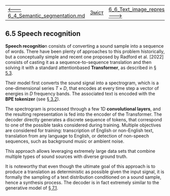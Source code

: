 |                                                              |                    |                                                              |
| ------------------------------------------------------------ | ------------------ | ------------------------------------------------------------ |
| [<---   6_4_Semantic_segmentation.md](6_4_Semantic_segmentation.md) | [Зміст](README.md) | [6_6_Text_image_representations.md    --->](6_6_Text_image_representations.md) |

## 6.5    Speech recognition

**Speech recognitio**n consists of converting a sound sample into a sequence of words. There have been plenty of approaches to this problem historically, but a conceptually simple and recent one proposed by Radford et al. [2022] consists of casting it as a sequence-to-sequence translation and then solving it with a standard attentionbased **Transformer**, as described in [§ 5.3](5_3_Attention_models.md).

Their model first converts the sound signal into a spectrogram, which is a one-dimensional series $T×D$, that encodes at every time step a vector of energies in $D$ frequency bands. The associated text is encoded with the **BPE tokenizer** (see [§ 3.2](3_2_Autoregressive_models.md)).

The spectrogram is processed through a few 1D **convolutional layers**, and the resulting representation is fed into the encoder of the Transformer. The decoder directly generates a discrete sequence of tokens, that correspond to one of the possible tasks considered during training. Multiple objectives are considered for training: transcription of English or non-English text, translation from any language to English, or detection of non-speech sequences, such as background music or ambient noise.

This approach allows leveraging extremely large data sets that combine multiple types of sound sources with diverse ground truth.

It is noteworthy that even though the ultimate goal of this approach is to produce a translation as deterministic as possible given the input signal, it is formally the sampling of a text distribution conditioned on a sound sample, hence a synthesis process. The decoder is in fact extremely similar to the generative model of [§ 7.1](7_1_Text_generation.md).

